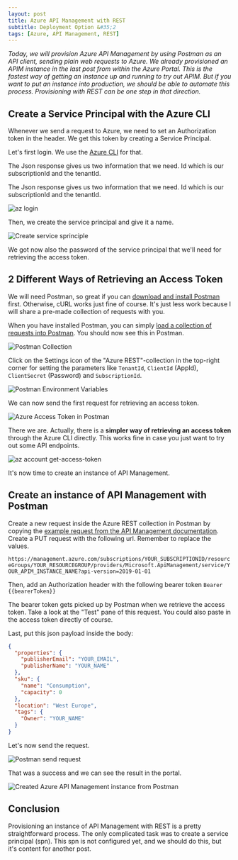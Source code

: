 ```yaml
---
layout: post
title: Azure API Management with REST
subtitle: Deployment Option &#35;2
tags: [Azure, API Management, REST]
---
```


*Today, we will provision Azure API Management by using Postman as an API client, sending plain web requests to Azure. We already provisioned an APIM instance in the last post from within the Azure Portal. This is the fastest way of getting an instance up and running to try out APIM. But if you want to put an instance into production, we should be able to automate this process. Provisioning with REST can be one step in that direction.*

## Create a Service Principal with the Azure CLI
Whenever we send a request to Azure, we need to set an Authorization token in the header. We get this token by creating a Service Principal.

Let's first login. We use the [Azure CLI](https://docs.microsoft.com/en-us/cli/azure/?view=azure-cli-latest) for that.

The Json response gives us two information that we need. Id which is our subscriptionId and the tenantId.

The Json response gives us two information that we need. Id which is our subscriptionId and the tenantId.

![az login](https://cdn.svenmalvik.com/images/azure-apim-deploy-with-rest-0.png)

Then, we create the service principal and give it a name.


![Create service sprinciple](https://cdn.svenmalvik.com/images/azure-apim-deploy-with-rest-1.png)

We got now also the password of the service principal that we'll need for retrieving the access token.

## 2 Different Ways of Retrieving an Access Token
We will need Postman, so great if you can [download and install Postman](https://www.getpostman.com/) first. Otherwise, cURL works just fine of course. It's just less work because I will share a pre-made collection of requests with you.

When you have installed Postman, you can simply [load a collection of requests into Postman](https://app.getpostman.com/run-collection/41b9fa3b957c297f283d#?env%5BAzure%20REST%5D=W3siZW5hYmxlZCI6dHJ1ZSwia2V5IjoidGVuYW50SWQiLCJ2YWx1ZSI6IiIsInR5cGUiOiJ0ZXh0In0seyJlbmFibGVkIjp0cnVlLCJrZXkiOiJjbGllbnRJZCIsInZhbHVlIjoiIiwidHlwZSI6InRleHQifSx7ImVuYWJsZWQiOnRydWUsImtleSI6ImNsaWVudFNlY3JldCIsInZhbHVlIjoiIiwidHlwZSI6InRleHQifSx7ImVuYWJsZWQiOnRydWUsImtleSI6InJlc291cmNlIiwidmFsdWUiOiJodHRwczovL21hbmFnZW1lbnQuYXp1cmUuY29tLyIsInR5cGUiOiJ0ZXh0In0seyJlbmFibGVkIjp0cnVlLCJrZXkiOiJzdWJzY3JpcHRpb25JZCIsInZhbHVlIjoiIiwidHlwZSI6InRleHQifV0=). You should now see this in Postman.

![Postman Collection](https://cdn.svenmalvik.com/images/azure-apim-deploy-with-rest-2.png)

Click on the Settings icon of the "Azure REST"-collection in the top-right corner for setting the parameters like `TenantId`, `ClientId` (AppId), `ClientSecret` (Password) and `SubscriptionId`.

![Postman Environment Variables](https://cdn.svenmalvik.com/images/azure-apim-deploy-with-rest-3.png)

We can now send the first request for retrieving an access token.

![Azure Access Token in Postman](https://cdn.svenmalvik.com/images/azure-apim-deploy-with-rest-4.png)

There we are. Actually, there is a **simpler way of retrieving an access token** through the Azure CLI directly. This works fine in case you just want to try out some API endpoints.

![az account get-access-token](https://cdn.svenmalvik.com/images/azure-apim-deploy-with-rest-5.png)

It's now time to create an instance of API Management.

## Create an instance of API Management with Postman

Create a new request inside the Azure REST collection in Postman by copying the [example request from the API Management documentation](https://docs.microsoft.com/en-us/rest/api/apimanagement/2019-01-01/apimanagementservice/createorupdate#apimanagementcreateservice). Create a PUT request with the following url. Remember to replace the values.

`https://management.azure.com/subscriptions/YOUR_SUBSCRIPTIONID/resourceGroups/YOUR_RESOURCEGROUP/providers/Microsoft.ApiManagement/service/YOUR_APIM_INSTANCE_NAME?api-version=2019-01-01`

Then, add an Authorization header with the following bearer token `Bearer {{bearerToken}}`

The bearer token gets picked up by Postman when we retrieve the access token. Take a look at the "Test" pane of this request. You could also paste in the access token directly of course.

Last, put this json payload inside the body:

```json
{
  "properties": {
    "publisherEmail": "YOUR_EMAIL",
    "publisherName": "YOUR_NAME"
  },
  "sku": {
    "name": "Consumption",
    "capacity": 0
  },
  "location": "West Europe",
  "tags": {
    "Owner": "YOUR_NAME"
  }
}
```

Let's now send the request.

![Postman send request](https://cdn.svenmalvik.com/images/azure-apim-deploy-with-rest-6.png)

That was a success and we can see the result in the portal.

![Created Azure API Management instance from Postman](https://cdn.svenmalvik.com/images/azure-apim-deploy-with-rest-7.png)

## Conclusion
Provisioning an instance of API Management with REST is a pretty straightforward process. The only complicated task was to create a service principal (spn). This spn is not configured yet, and we should do this, but it's content for another post.